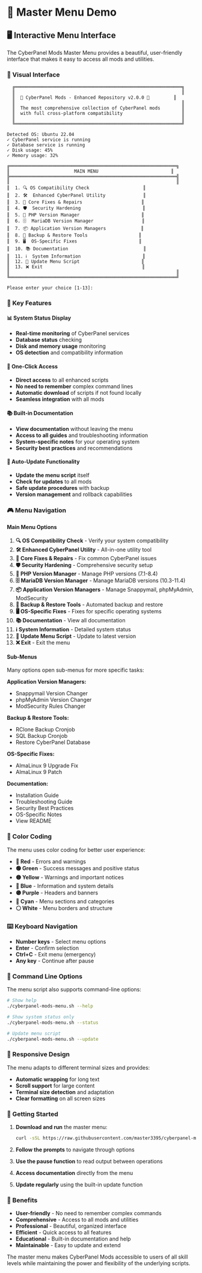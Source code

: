# 🎯 Master Menu Demo

## 🖥️ Interactive Menu Interface

The CyberPanel Mods Master Menu provides a beautiful, user-friendly interface that makes it easy to access all mods and utilities.

### 🎨 Visual Interface

```
  ╔══════════════════════════════════════════════════════════════╗
  ║                                                              ║
  ║  🚀 CyberPanel Mods - Enhanced Repository v2.0.0 🚀         ║
  ║                                                              ║
  ║  The most comprehensive collection of CyberPanel mods        ║
  ║  with full cross-platform compatibility                      ║
  ║                                                              ║
  ╚══════════════════════════════════════════════════════════════╝

Detected OS: Ubuntu 22.04
✓ CyberPanel service is running
✓ Database service is running
✓ Disk usage: 45%
✓ Memory usage: 32%

╔══════════════════════════════════════════════════════════════╗
║                        MAIN MENU                           ║
╠══════════════════════════════════════════════════════════════╣
║                                                              ║
║  1. 🔍 OS Compatibility Check                    ║
║  2. 🛠️  Enhanced CyberPanel Utility              ║
║  3. 🔧 Core Fixes & Repairs                      ║
║  4. 🛡️  Security Hardening                       ║
║  5. 🐘 PHP Version Manager                       ║
║  6. 🗄️  MariaDB Version Manager                  ║
║  7. 📦 Application Version Managers             ║
║  8. 💾 Backup & Restore Tools                   ║
║  9. 🖥️  OS-Specific Fixes                       ║
║  10. 📚 Documentation                            ║
║  11. ℹ️  System Information                       ║
║  12. 🔄 Update Menu Script                       ║
║  13. ❌ Exit                                     ║
║                                                              ║
╚══════════════════════════════════════════════════════════════╝

Please enter your choice [1-13]: 
```

### 🚀 Key Features

#### 📊 System Status Display
- **Real-time monitoring** of CyberPanel services
- **Database status** checking
- **Disk and memory usage** monitoring
- **OS detection** and compatibility information

#### 🎯 One-Click Access
- **Direct access** to all enhanced scripts
- **No need to remember** complex command lines
- **Automatic download** of scripts if not found locally
- **Seamless integration** with all mods

#### 📚 Built-in Documentation
- **View documentation** without leaving the menu
- **Access to all guides** and troubleshooting information
- **System-specific notes** for your operating system
- **Security best practices** and recommendations

#### 🔄 Auto-Update Functionality
- **Update the menu script** itself
- **Check for updates** to all mods
- **Safe update procedures** with backup
- **Version management** and rollback capabilities

### 🎮 Menu Navigation

#### Main Menu Options
1. **🔍 OS Compatibility Check** - Verify your system compatibility
2. **🛠️ Enhanced CyberPanel Utility** - All-in-one utility tool
3. **🔧 Core Fixes & Repairs** - Fix common CyberPanel issues
4. **🛡️ Security Hardening** - Comprehensive security setup
5. **🐘 PHP Version Manager** - Manage PHP versions (7.1-8.4)
6. **🗄️ MariaDB Version Manager** - Manage MariaDB versions (10.3-11.4)
7. **📦 Application Version Managers** - Manage Snappymail, phpMyAdmin, ModSecurity
8. **💾 Backup & Restore Tools** - Automated backup and restore
9. **🖥️ OS-Specific Fixes** - Fixes for specific operating systems
10. **📚 Documentation** - View all documentation
11. **ℹ️ System Information** - Detailed system status
12. **🔄 Update Menu Script** - Update to latest version
13. **❌ Exit** - Exit the menu

#### Sub-Menus
Many options open sub-menus for more specific tasks:

**Application Version Managers:**
- Snappymail Version Changer
- phpMyAdmin Version Changer
- ModSecurity Rules Changer

**Backup & Restore Tools:**
- RClone Backup Cronjob
- SQL Backup Cronjob
- Restore CyberPanel Database

**OS-Specific Fixes:**
- AlmaLinux 9 Upgrade Fix
- AlmaLinux 9 Patch

**Documentation:**
- Installation Guide
- Troubleshooting Guide
- Security Best Practices
- OS-Specific Notes
- View README

### 🎨 Color Coding

The menu uses color coding for better user experience:

- **🔴 Red** - Errors and warnings
- **🟢 Green** - Success messages and positive status
- **🟡 Yellow** - Warnings and important notices
- **🔵 Blue** - Information and system details
- **🟣 Purple** - Headers and banners
- **🔵 Cyan** - Menu sections and categories
- **⚪ White** - Menu borders and structure

### ⌨️ Keyboard Navigation

- **Number keys** - Select menu options
- **Enter** - Confirm selection
- **Ctrl+C** - Exit menu (emergency)
- **Any key** - Continue after pause

### 🔧 Command Line Options

The menu script also supports command-line options:

```bash
# Show help
./cyberpanel-mods-menu.sh --help

# Show system status only
./cyberpanel-mods-menu.sh --status

# Update menu script
./cyberpanel-mods-menu.sh --update
```

### 📱 Responsive Design

The menu adapts to different terminal sizes and provides:
- **Automatic wrapping** for long text
- **Scroll support** for large content
- **Terminal size detection** and adaptation
- **Clear formatting** on all screen sizes

### 🚀 Getting Started

1. **Download and run** the master menu:
   ```bash
   curl -sSL https://raw.githubusercontent.com/master3395/cyberpanel-mods/main/cyberpanel-mods-menu.sh | bash
   ```

2. **Follow the prompts** to navigate through options

3. **Use the pause function** to read output between operations

4. **Access documentation** directly from the menu

5. **Update regularly** using the built-in update function

### 🎯 Benefits

- **User-friendly** - No need to remember complex commands
- **Comprehensive** - Access to all mods and utilities
- **Professional** - Beautiful, organized interface
- **Efficient** - Quick access to all features
- **Educational** - Built-in documentation and help
- **Maintainable** - Easy to update and extend

The master menu makes CyberPanel Mods accessible to users of all skill levels while maintaining the power and flexibility of the underlying scripts.
